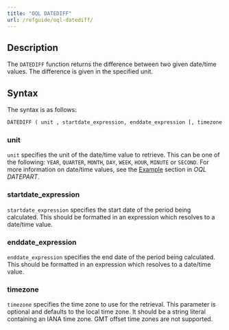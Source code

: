 ```yaml
---
title: "OQL DATEDIFF"
url: /refguide/oql-datediff/
---
```


## Description

The `DATEDIFF` function returns the difference between two given date/time values. The difference is given in the specified unit.

## Syntax

The syntax is as follows:

```sql {linenos=false}
DATEDIFF ( unit , startdate_expression, enddate_expression [, timezone ] )
```

### unit

`unit` specifies the unit of the date/time value to retrieve. This can be one of the following:
`YEAR`, `QUARTER`, `MONTH`, `DAY`, `WEEK`, `HOUR`, `MINUTE` or `SECOND`. For more information on date/time values, see the [Example](/refguide/oql-datepart/#oql-datepart-example) section in *OQL DATEPART*.

### startdate_expression

`startdate_expression` specifies the start date of the period being calculated. This should be formatted in an expression which resolves to a date/time value.

### enddate_expression

`enddate_expression` specifies the end date of the period being calculated. This should be formatted in an expression which resolves to a date/time value.

### timezone

`timezone` specifies the time zone to use for the retrieval. This parameter is optional and defaults to the local time zone. It should be a string literal containing an IANA time zone. GMT offset time zones are not supported.
